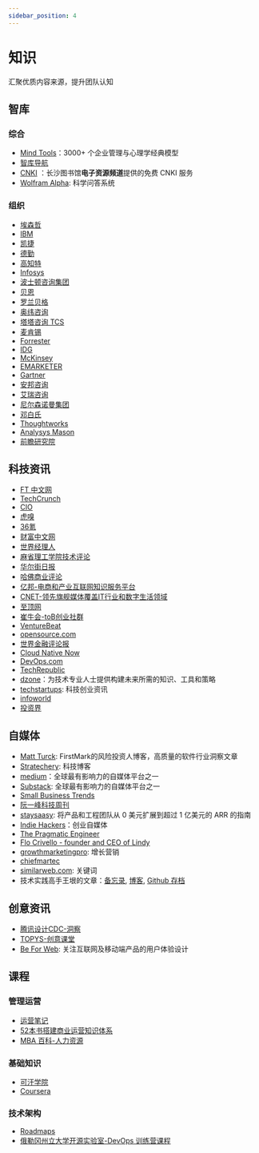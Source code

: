 ```yaml
---
sidebar_position: 4
---
```

 
# 知识

汇聚优质内容来源，提升团队认知

## 智库

### 综合

- [Mind Tools](https://www.mindtools.com/)：3000+ 个企业管理与心理学经典模型
- [智库导航](https://www.cciee.org.cn/zkdh.aspx?clmId=68)
- [CNKI](http://opac.changshalib.cn/opac/reader/login) ：长沙图书馆**电子资源频道**提供的免费 CNKI 服务
- [Wolfram Alpha](https://www.wolframalpha.com/): 科学问答系统

### 组织

- [埃森哲](https://www.accenture.com/cn-zh)
- [IBM](https://www.ibm.com/cn-zh)
- [凯捷](https://www.capgemini.com/cn-zh/)
- [德勤](https://www2.deloitte.com/cn/zh.html)
- [高知特](https://www.cognizant.com/)
- [Infosys](https://www.infosys.com/cn/)
- [波士顿咨询集团](https://www.bcg.com/)
- [贝恩](https://www.bain.cn/)
- [罗兰贝格](https://www.rolandberger.com/)
- [奥纬咨询](https://www.oliverwyman.cn/)
- [塔塔咨询 TCS](https://www.tcs.com/cn-zh)
- [麦肯锡](https://www.mckinsey.com.cn/)
- [Forrester](https://www.forrester.com/)
- [IDG](https://www.idg.com/)
- [McKinsey](https://www.mckinsey.com.cn/)
- [EMARKETER](https://www.emarketer.com/)
- [Gartner](https://www.gartner.com/cn)
- [安邦咨询](http://www.anbound.com.cn/)
- [艾瑞咨询](https://www.iresearch.com.cn/)
- [尼尔森诺曼集团](https://www.nngroup.com/)
- [邓白氏](https://www.dnb.com/)
- [Thoughtworks](https://www.thoughtworks.com/)
- [Analysys Mason](https://www.analysysmason.com/)
- [前瞻研究院](https://bg.qianzhan.com/)

## 科技资讯

- [FT 中文网](https://www.ftchinese.com/)
- [TechCrunch](https://techcrunch.com/)
- [CIO](https://www.cio.com/cloud-computing/)
- [虎嗅](https://www.huxiu.com/)
- [36氪](https://36kr.com/)
- [财富中文网](https://www.fortunechina.com/)
- [世界经理人](https://www.icxo.com/)
- [麻省理工学院技术评论](https://www.technologyreview.com/)
- [华尔街日报](https://cn.wsj.com/)
- [哈佛商业评论](https://www.ebusinessreview.cn/)
- [亿邦-电商和产业互联网知识服务平台](https://www.ebrun.com/)
- [CNET-领先旗舰媒体覆盖IT行业和数字生活领域](https://www.cnet.com/)
- [至顶网](https://www.zhiding.cn/)
- [崔牛会-toB创业社群](https://www.cuiniuhui.com/)
- [VentureBeat](https://venturebeat.com/)
- [opensource.com](https://opensource.com/)
- [世界金融评论报](https://worldfinancialreview.com/)
- [Cloud Native Now](https://cloudnativenow.com/)
- [DevOps.com](https://devops.com/)
- [TechRepublic](https://www.techrepublic.com/)
- [dzone](https://dzone.com/)：为技术专业人士提供构建未来所需的知识、工具和策略
- [techstartups](https://techstartups.com/): 科技创业资讯
- [infoworld](https://www.infoworld.com/)
- [投资界](https://www.pedaily.cn/)


## 自媒体

- [Matt Turck](https://mattturck.com/): FirstMark的风险投资人博客，高质量的软件行业洞察文章
- [Stratechery](https://stratechery.com/): 科技博客
- [medium](https://medium.com/)：全球最有影响力的自媒体平台之一
- [Substack](https://substack.com/): 全球最有影响力的自媒体平台之一
- [Small Business Trends](https://smallbiztrends.com/)
- [阮一峰科技周刊](https://www.ruanyifeng.com/)
- [staysaasy](https://staysaasy.com/): 将产品和工程团队从 0 美元扩展到超过 1 亿美元的 ARR 的指南
- [Indie Hackers](https://www.indiehackers.com/)：创业自媒体
- [The Pragmatic Engineer](https://blog.pragmaticengineer.com/)
- [Flo Crivello - founder and CEO of Lindy](https://flocrivello.com/)
- [growthmarketingpro](https://www.growthmarketingpro.com/blog/): 增长营销
- [chiefmartec](https://chiefmartec.com/)
- [similarweb.com](https://www.similarweb.com/blog/zh/): 关键词
- 技术实践高手王垠的文章：[备忘录](https://yinwang1.substack.com/archive?sort=top), [博客](https://www.yinwang.org/), [Github 存档](https://github.com/AlexiaChen/YinWangBak)

## 创意资讯

- [腾讯设计CDC-洞察](https://cdc.tencent.com/percipience)
- [TOPYS-创意课堂](https://www.topys.cn/minds/all_class)
- [Be For Web](https://beforweb.com/): 关注互联网及移动端产品的用户体验设计

## 课程

### 管理运营

* [运营笔记](https://www.yunyingbiji.cn/)
* [52本书搭建商业运营知识体系](https://www.yuque.com/yichu/biz/nch79o#ApvG)
* [MBA 百科-人力资源](https://wiki.mbalib.com/wiki/Portal:%E4%BA%BA%E5%8A%9B%E8%B5%84%E6%BA%90)

### 基础知识

- [可汗学院](https://zh.khanacademy.org/)
- [Coursera](https://www.coursera.org/)

### 技术架构

- [Roadmaps](https://roadmap.sh/)
- [俄勒冈州立大学开源实验室-DevOps 训练营课程](http://devopsbootcamp.osuosl.org/index.html)
